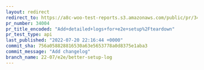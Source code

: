 ```yaml
---
layout: redirect
redirect_to: https://a8c-woo-test-reports.s3.amazonaws.com/public/pr/34004/api/index.html
pr_number: 34004
pr_title_encoded: "Add+detailed+logs+for+e2e+setup%2Fteardown"
pr_test_type: api
last_published: "2022-07-20 22:16:44 +0000"
commit_sha: 756a058828816530a63e5653778a0d8375e1aba3
commit_message: "Add changelog"
branch_name: 22-07/e2e/better-setup-log
---
```

